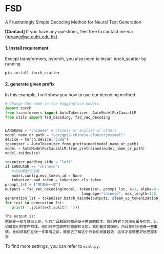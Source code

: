# FSD
A Frustratingly Simple Decoding Method for Neural Text Generation

**[Contact]** If you have any questions, feel free to contact me via (hryang@se.cuhk.edu.hk).
#### 1. Install requirement
Except transformers, pytorch, you also need to install torch_scatter by running
```bash
pip install torch_scatter
```
#### 2. generate given prefix
In this example, I will show you how to use our decoding method.

```python
# Change the name in the huggingface models
import torch
from transformers import AutoTokenizer, AutoModelForCausalLM
from utils import fsd_decoding, fsd_vec_decoding


LANGUAGE = "chinese" # chinese or english or others
model_name_or_path = "uer/gpt2-chinese-cluecorpussmall"
device = torch.device("cuda")
tokenizer = AutoTokenizer.from_pretrained(model_name_or_path)
model = AutoModelForCausalLM.from_pretrained(model_name_or_path)
model.to(device)

tokenizer.padding_side = "left"
if LANGUAGE == "chinese":
   #中文模型的设置
   model.config.eos_token_id = None
   tokenizer.pad_token = tokenizer.cls_token
prompt_lst = ["腾讯是一家"]
outputs = fsd_vec_decoding(model, tokenizer, prompt_lst, k=3, alpha=0.4, model_name_or_path=model_name_or_path,
                                   language="chinese", max_length=128, min_length=128, n=2, beta=0.9, sw_coeff=1)
generation_lst = tokenizer.batch_decode(outputs, clean_up_tokenization_spaces=True, skip_special_tokens=True)
for text in generation_lst:
   print(''.join(text.split(' ')))
```
```
The output is:
腾讯是一家互联网公司，它的产品和服务都是基于腾讯的技术。我们在这个领域有很多优势，比如说我们的客户群体，他们对于互联网的理解和认知，我们是非常强的。所以我们会去做一些事情，比如说我们在做一件事情之前，就要去了解这个行业的发展趋势，这样才能够更好地把握未来
```
To find more settings, you can refer to `eval.py`. 


